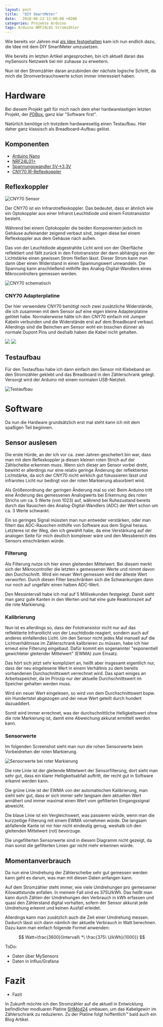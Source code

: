 ```yaml
---
layout: post
title:  "DIY SmartMeter"
date:   2018-06-23 12:00:00 +0200
categories: Projekte Arduino
tags: Arduino NRF24L01 Stromzähler
---
```


Wie bereits vor Jahren mal [als Idee festgehalten](/2015/11/idee-arduino-momentanstromverbrauchsanzeige/) kam ich nun endlich dazu, die Idee mit dem DIY SmartMeter umzusetzen.

Wie bereits im letzten Artikel angesprochen, bin ich aktuell daran das mySensors Netzwerk bei mir zuhause zu erweitern.

Nun ist den Stromzähler daran anzubinden der nächste logische Schritt, da mich die Stromverbrauchswerte schon immer interessiert haben.

<!--more-->

# Hardware
Bei diesem Projekt galt für mich nach dem eher hardwarelastigen letzten Projekt, der [PDBox](2018/01/pdbox-part-1), ganz klar "Software first".

Natürlich benötige ich trotzdem hardwareseitig einen Testaufbau. Hier daher ganz klassisch als Breadboard-Aufbau gelöst.

## Komponenten

  - [Arduino Nano](https://www.banggood.com/ATmega328P-Arduino-Compatible-Nano-V3-Improved-Version-No-Cable-p-959231.html?p=U530099241512014110R)
  - [NRF24L01+](https://www.banggood.com/3Pcs-NRF24L01-SI24R1-2_4G-Wireless-Power-Enhanced-Communication-Receiver-Module-p-1057155.html?p=U530099241512014110R)
  - [Spannungswandler 5V->3,3V](https://www.banggood.com/5Pcs-5V-To-3_3V-DC-DC-AMS1117-800MA-Step-Down-Power-Supply-Buck-Module-p-944686.html?p=U530099241512014110R)
  - [CNY70 IR-Reflexkoppler](https://www.reichelt.de/index.html?ARTICLE=6683)


## Reflexkoppler
![CNY70 Sensor](/uploads/2018-06-23-diy-smartmeter/CNY70.jpg)

Der CNY70 ist ein Infrarotreflexkoppler. Das bedeutet, dass er ähnlich wie ein Optokoppler aus einer Infrarot Leuchtdiode und einem Fototransistor besteht.

Während bei einem Optokoppler die beiden Komponenten jedoch im Gehäuse aufeinander zeigend verbaut sind, zeigen diese bei einem Reflexkoppler aus dem Gehäuse nach außen.

Das von der Leuchtdiode abgestrahlte Licht wird von der Oberfläche reflektiert und fällt zurück in den Fototransistor der dann abhängig von der Lichtstärke einen gewissen Strom fließen lässt. Dieser Strom kann man dann über einen Widerstand in einen Spannungswert umwandeln. Die Spannung kann anschließend mithilfe des Analog-Digital-Wandlers eines Mikrocontrollers gemessen werden.

![CNY70 schematisch](/uploads/2018-06-23-diy-smartmeter/CNY70_schematically.png)
### CNY70 Adapterplatine
Der hier verwendete CNY70 benötigt noch zwei zusätzliche Widerstände, die ich zusammen mit dem Sensor auf eine eigen kleine Adapterplatine gelötet habe. Normalerweise hätte ich den CNY70 einfach mit Jumper Kabeln verbunden und die Widerstände erst auf dem Breadboard verbaut. Allerdings sind die Beinchen am Sensor wohl ein bisschen dünner als normale Dupont Pins und deshalb haben die Kabel nicht gehalten.

<!-- [gallery type="rectangular" ids="2093,2103"] -->
![](/uploads/2018-06-23-diy-smartmeter/CNY70_breakout_board.jpg)
![](/uploads/2018-06-23-diy-smartmeter/CNY70_breakout_schematic.png)

## Testaufbau
Für den Testaufbau habe ich dann einfach den Sensor mit Klebeband an den Stromzähler geklebt und das Breadboard in den Zählerschrank gelegt. Versorgt wird der Arduino mit einem normalen USB-Netzteil.

![Testaufbau](/uploads/2018-06-23-diy-smartmeter/test_setup.jpg)

# Software
Da nun die Hardware grundsätzlich erst mal steht kann ich mit dem spaßigen Teil beginnen.

## Sensor auslesen
Die erste Hürde, an der ich vor ca. zwei Jahren gescheitert bin war, dass man mit dem Reflexkoppler ja diesen kleinen roten Strich auf der Zählscheibe erkennen muss. Wenn sich dieser am Sensor vorbei dreht, bewirkt er allerdings nur eine relativ geringe Änderung der reflektierten Lichtstärke, da sich der CNY70 nicht wirklich gut fokussieren lässt und infrarotes Licht nur bedingt von der roten Markierung absorbiert wird.

Als Größenordnung der geringen Änderung mal so viel: Beim Arduino tritt eine Änderung des gemessenen Analogwerts bei Erkennung des roten Strichs um ca. 5 Werte (von 1023) auf, während bei Ruhezustand bereits durch das Rauschen des Analog-Digital-Wandlers (ADC) der Wert schon um ca. 3 Werte schwankt.

Ein so geringes Signal müssten man nun entweder verstärken, oder man filtert das ADC-Rauschen mithilfe von Software aus dem Signal heraus. Letzteres ist der Weg, den ich gewählt habe, da eine Verstärkung auf der analogen Seite für mich deutlich komplexer wäre und den Messbereich des Sensors einschränken würde.

### Filterung
Als Filterung nutze ich hier einen gleitenden Mittelwert. Bei diesem merkt sich der Mikrocontroller die letzten x gemessenen Werte und nimmt davon den Durchschnitt. Wird ein neuer Wert gemessen wird der älteste Wert verworfen. Durch diesen Filter beschränken sich die Schwankungen dann nur noch auf ungefähr einen halben ADC-Wert.

Den Messintervall habe ich mal auf 5 Millisekunden festgelegt. Damit sieht man ganz gute Kanten in den Werten und hat eine gute Reaktionszeit auf die rote Markierung.

### Kalibrierung
Nun ist es allerdings so, dass der Fototransistor nicht nur auf das reflektierte Infrarotlicht von der Leuchtdiode reagiert, sondern auch auf anderes einfallendes Licht. Um den Sensor nicht jedes Mal manuell auf die Lichtverhältnisse im Zählerschrank kalibrieren zu müssen, habe ich hier erneut eine Filterung eingebaut. Dafür kommt ein sogenannter "exponentiell gewichteter gleitender Mittelwert" (EWMA) zum Einsatz.

Das hört sich jetzt sehr kompliziert an, heißt aber insgesamt eigentlich nur, dass der neu eingelesene Wert in einem Verhältnis zu dem bereits vorhandenen Durchschnittswert verrechnet wird. Das spart einiges an Arbeitsspeicher, da im Prinzip nur der aktuelle Durchschnittswert im Speicher gehalten werden muss.

Wird ein neuer Wert eingelesen, so wird von dem Durchschnittswert bspw. ein Hundertstel abgezogen und der neue Wert geteilt durch hundert dazuaddiert.

Somit wird immer errechnet, was der durchschnittliche Helligkeitswert ohne die rote Markierung ist, damit eine Abweichung akkurat ermittelt werden kann.

### Sensorwerte
Im folgenden Screenshot sieht man nun die rohen Sensorwerte beim Vorbeidrehen der roten Markierung.

![Sensorwerte bei roter Markierung](/uploads/2018-06-23-diy-smartmeter/pulse.jpg)

Die rote Linie ist der gleitende Mittelwert der Sensorfilterung, dort sieht man sehr gut, dass ein klarer Helligkeitsabfall auftritt, der recht gut in Software erkannt werden kann.

Die grüne Linie ist der EWMA von der automatischen Kalibrierung, man sieht sehr gut, dass er sich immer sehr langsam dem aktuellen Wert annähert und immer maximal einen Wert vom gefilterten Eingangssignal abweicht.

Die blaue Linie ist ein Vergleichswert, was passieren würde, wenn man die kurzzeitige Filterung mit einem EWMA vornehmen würde. Die langsam abfallende Kante ist mir hier nicht eindeutig genug, weshalb ich den gleitenden Mittelwert (rot) bevorzuge.

Die ungefilterten Sensorwerte sind in diesem Diagramm nicht gezeigt, da man sonst die gefilterten Linien gar nicht mehr erkennen würde.

## Momentanverbrauch
Da nun eine Umdrehung der Zählerscheibe sehr gut gemessen werden kann geht es darum, was man mit diesen Daten anfangen kann.

Auf dem Stromzähler steht immer, wie viele Umdrehungen pro gemessener Kilowattstunde anfallen. In meinem Fall sind es 375U/kWh. Das heißt man kann durch Zählen der Umdrehungen den Verbrauch in kWh erfassen und quasi den Zählerstand digital vorhalten, sofern der Sensor akkurat jede Umdrehung erkennt und keinen Ausfall erleidet.

Allerdings kann man zusätzlich auch die Zeit einer Umdrehung messen. Dadurch lässt sich dann nämlich der aktuelle Verbrauch in Watt berechnen. Dazu kann man einfach folgende Formel anwenden:

$$
Watt=\frac{3600}{Intervall\ *\ \frac{375\ U/kWh}{1000}}
$$

ToDo:
- Daten über MySensors
- Daten in Influx/Grafana

# Fazit
- Fazit

In Zukunft möchte ich den Stromzähler auf die aktuell in Entwicklung befindlicher modluaren Platine [SHMod24](https://github.com/LeoDJ/SHMod24) umbauen, um das Kabelgewirr im Zählerschrank zu reduzieren. Zu der Platine folgt hoffentlich™ bald auch ein Blog Artikel.





<script src="/assets/js/MathJax/MathJax.js?config=TeX-MML-AM_CHTML"></script>
